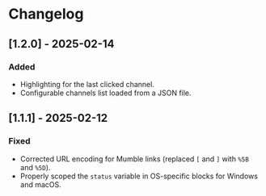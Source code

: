 # Changelog

## [1.2.0] - 2025-02-14
### Added
- Highlighting for the last clicked channel.
- Configurable channels list loaded from a JSON file.

## [1.1.1] - 2025-02-12
### Fixed
- Corrected URL encoding for Mumble links (replaced `[` and `]` with `%5B` and `%5D`).
- Properly scoped the `status` variable in OS-specific blocks for Windows and macOS.
